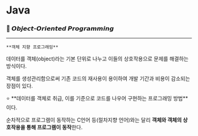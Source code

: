 # Java

### 🌱  𝙊𝙗𝙟𝙚𝙘𝙩-𝙊𝙧𝙞𝙚𝙣𝙩𝙚𝙙 𝙋𝙧𝙤𝙜𝙧𝙖𝙢𝙢𝙞𝙣𝙜

---

`**객체 지향 프로그래밍**`

데이터를 객체(object)라는 기본 단위로 나누고 이들의 상호작용으로 문제를 해결하는 방식이다. 

객체를 생성관리함으로써 기존 코드의 재사용이 용이하여 개발 기간과 비용이 감소되는 장점이 있다.

<aside>
⭐ **데이터를 객체로 취급, 이를 기준으로 코드를 나우어 구현하는 프로그래밍 방법**이다.

순차적으로 프로그램이 동작하는 C언어 등(절차지향 언어)와는 달리 **객체와 객체의 상호작용을 통해 프로그램이 동작**한다.

</aside>